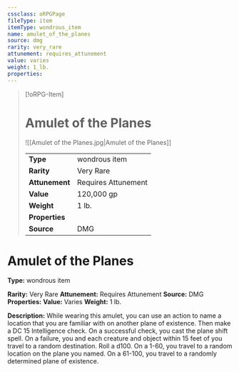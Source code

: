 ```yaml
---
cssclass: oRPGPage
fileType: item
itemType: wondrous_item
name: amulet_of_the_planes
source: dmg
rarity: very_rare
attunement: requires_attunement
value: varies
weight: 1_lb.
properties:
---
```

> [!oRPG-Item]
> # Amulet of the Planes
> ![[Amulet of the Planes.jpg|Amulet of the Planes]]
>
> |  |   |
> |:--|---|
> |**Type** | wondrous item |
> |**Rarity** | Very Rare |
> | **Attunement** | Requires Attunement |
> | **Value** | 120,000 gp |
>  | **Weight**| 1 lb. |
>  |**Properties** |  |
> | **Source** | DMG |

#  Amulet of the Planes
**Type:** wondrous item

**Rarity:** Very Rare
**Attunement:** Requires Attunement
**Source:** DMG
**Properties:**
**Value:** Varies
**Weight:** 1 lb.

**Description:** While wearing this amulet, you can use an action to name a location that you are familiar with on another plane of existence. Then make a DC 15 Intelligence check. On a successful check, you cast the plane shift spell. On a failure, you and each creature and object within 15 feet of you travel to a random destination. Roll a d100. On a 1-60, you travel to a random location on the plane you named. On a 61-100, you travel to a randomly determined plane of existence.


